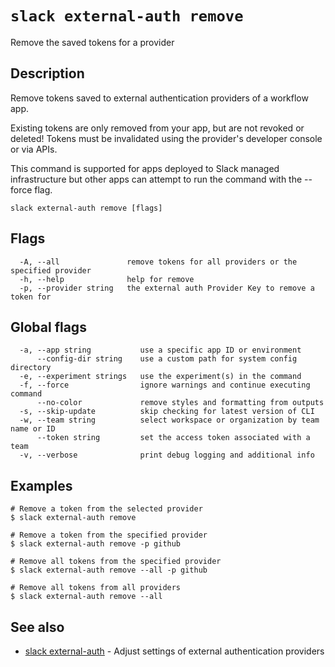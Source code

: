 # `slack external-auth remove`

Remove the saved tokens for a provider

## Description

Remove tokens saved to external authentication providers of a workflow app.

Existing tokens are only removed from your app, but are not revoked or deleted!
Tokens must be invalidated using the provider's developer console or via APIs.

This command is supported for apps deployed to Slack managed infrastructure but
other apps can attempt to run the command with the --force flag.

```
slack external-auth remove [flags]
```

## Flags

```
  -A, --all               remove tokens for all providers or the specified provider
  -h, --help              help for remove
  -p, --provider string   the external auth Provider Key to remove a token for
```

## Global flags

```
  -a, --app string           use a specific app ID or environment
      --config-dir string    use a custom path for system config directory
  -e, --experiment strings   use the experiment(s) in the command
  -f, --force                ignore warnings and continue executing command
      --no-color             remove styles and formatting from outputs
  -s, --skip-update          skip checking for latest version of CLI
  -w, --team string          select workspace or organization by team name or ID
      --token string         set the access token associated with a team
  -v, --verbose              print debug logging and additional info
```

## Examples

```
# Remove a token from the selected provider
$ slack external-auth remove

# Remove a token from the specified provider
$ slack external-auth remove -p github

# Remove all tokens from the specified provider
$ slack external-auth remove --all -p github

# Remove all tokens from all providers
$ slack external-auth remove --all
```

## See also

* [slack external-auth](slack_external-auth)	 - Adjust settings of external authentication providers

